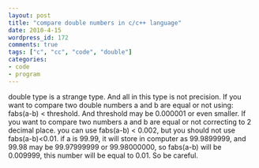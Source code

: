 ```yaml
---
layout: post
title: "compare double numbers in c/c++ language"
date: 2010-4-15
wordpress_id: 172
comments: true
tags: ["c", "cc", "code", "double"]
categories:
- code
- program
---
```

<meta name="views" content="1686" />
<meta name="_edit_last" content="1" />
double type is a strange type. And all in this type is not precision. If you want to compare two double numbers a and b are equal or not using: fabs(a-b) &lt; threshold. And threshold may be 0.000001 or even smaller. If you want to compare two numbers a and b are equal or not correcting to 2 decimal place. you can use fabs(a-b) &lt; 0.002, but you should not use fabs(a-b)&lt;0.01. if a is 99.99, it will store in computer as 99.9899999, and 99.98 may be 99.97999999 or 99.98000000, so fabs(a-b) will be 0.009999, this number will be equal to 0.01. So be careful.

